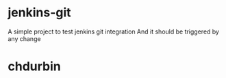 # jenkins-git

A simple project to test jenkins git integration
And it should be triggered by any change

# chdurbin
